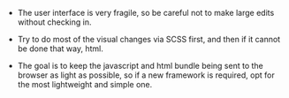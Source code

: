 * The user interface is very fragile, so be careful not to make large
edits without checking in.

* Try to do most of the visual changes via SCSS first, and then if it cannot be done that way, html.

* The goal is to keep the javascript and html bundle being sent to the browser as light as possible, so if a new framework is required, opt for the most lightweight and simple one.